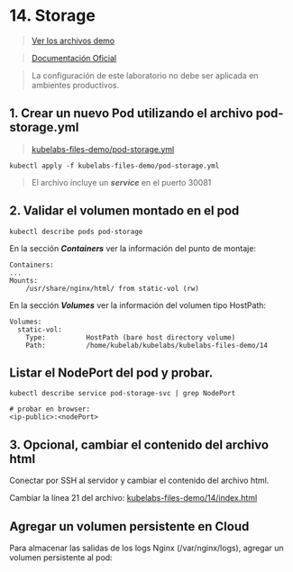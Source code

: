 # 14. Storage <!-- omit in TOC -->

> [Ver los archivos demo](./kubelabs-files-demo)

> [Documentación Oficial](https://kubernetes.io/docs/concepts/storage/volumes/)

> La configuración de este laboratorio no debe ser aplicada en ambientes productivos.

## 1. Crear un nuevo Pod utilizando el archivo pod-storage.yml
> [kubelabs-files-demo/pod-storage.yml](./kubelabs-files-demo/pod-storage.yml)
```vim
kubectl apply -f kubelabs-files-demo/pod-storage.yml
```
> El archivo incluye un ***service*** en el puerto 30081

## 2. Validar el volumen montado en el pod

```vim
kubectl describe pods pod-storage
```
En la sección ***Containers*** ver la información del punto de montaje:
~~~~
Containers:
...
Mounts:
	/usr/share/nginx/html/ from static-vol (rw)
~~~~
En la sección ***Volumes*** ver la información del volumen tipo HostPath:
~~~~
Volumes:
  static-vol:
    Type:          HostPath (bare host directory volume)
    Path:          /home/kubelab/kubelabs/kubelabs-files-demo/14
~~~~

## Listar el NodePort del pod y probar.
```vim
kubectl describe service pod-storage-svc | grep NodePort

# probar en browser:
<ip-public>:<nodePort>
```

## 3. Opcional, cambiar el contenido del archivo html
Conectar por SSH al servidor y cambiar el contenido del archivo html.

Cambiar la línea 21 del archivo: [kubelabs-files-demo/14/index.html](./kubelabs-files-demo/14/index.html)

## Agregar un volumen persistente en Cloud
Para almacenar las salidas de los logs Nginx (/var/nginx/logs), agregar un volumen persistente al pod:

